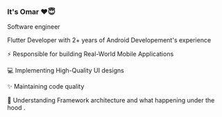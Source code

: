### It's Omar ❤️😇
Software engineer

Flutter Developer with 2+ years of Android Developement's experience  

⚡ Responsible for building Real-World Mobile Applications 

💻 Implementing High-Quality UI designs 

✨ Maintaining code quality 

🧠 Understanding Framework architecture and what happening under the hood .

<!--
**omarreess/omarreess** is a ✨ _special_ ✨ repository because its `README.md` (this file) appears on your GitHub profile.

Here are some ideas to get you started:
https://github.com/omarreess/omarreess/blob/master/quarantine_day_121435-02.png
- 🔭 I’m currently working on ...
- 🌱 I’m currently learning ...
- 👯 I’m looking to collaborate on ...
- 🤔 I’m looking for help with ...
- 💬 Ask me about ...
- 📫 How to reach me: ...
- 😄 Pronouns: ...
-  Fun fact: ...
-->
